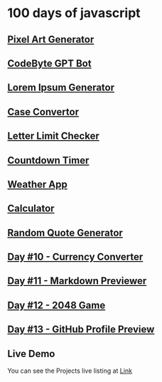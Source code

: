 # 100 days of javascript
##  [Pixel Art Generator](https://moiz-codebyte.github.io/100-days-of-javascript/Day%20%2301%20-%20Pixel%20Art%20Generator/)
##  [CodeByte GPT Bot](https://moiz-codebyte.github.io/100-days-of-javascript/Day%20%2302%20-%20CodeByte%20GPT%20Bot/)
##  [Lorem Ipsum Generator](https://moiz-codebyte.github.io/100-days-of-javascript/Day%20%2303%20-%20Lorem%20Ipsum%20Generator/)
##  [Case Convertor](https://moiz-codebyte.github.io/100-days-of-javascript/Day%20%2304%20-%20Case%20Convertor/)
##  [Letter Limit Checker](https://moiz-codebyte.github.io/100-days-of-javascript/Day%20%2305%20-%20Letter%20Limit%20Checker/)
##  [Countdown Timer](https://moiz-codebyte.github.io/100-days-of-javascript/Day%20%2306%20-%20Countdown%20Timer/)

##  [Weather App](https://moiz-codebyte.github.io/100-days-of-javascript/Day%20%2307%20-%20Weather%20App/)

##  [Calculator](https://moiz-codebyte.github.io/100-days-of-javascript/Day%20%2308%20-%20Calculator/)

##  [Random Quote Generator](https://moiz-codebyte.github.io/100-days-of-javascript/Day%20%2309%20-%20Random%20Quote%20Generator/)

##  [Day #10 - Currency Converter](https://moiz-codebyte.github.io/100-days-of-javascript/Day%20%2310%20-%20Currency%20Converter/)

##  [Day #11 - Markdown Previewer](https://moiz-codebyte.github.io/100-days-of-javascript/Day%20%2311%20-%20Markdown%20Previewer/)

##  [Day #12 - 2048 Game ](https://moiz-codebyte.github.io/100-days-of-javascript/Day%20%2312%20-%202048%20Game/)

## [ Day #13 - GitHub Profile Preview ](https://moiz-codebyte.github.io/100-days-of-javascript/Day%20%2313%20-%20GitHub%20Profile%20Preview/)

## Live Demo
You can see the Projects live listing at [Link](https://moiz-codebyte.github.io/100-days-of-javascript/)
